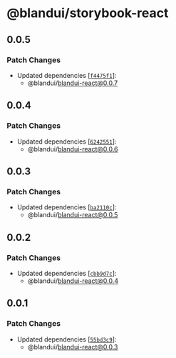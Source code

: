 # @blandui/storybook-react

## 0.0.5

### Patch Changes

- Updated dependencies [[`f4475f1`](https://github.com/Bland-UI/blandui/commit/f4475f1f0bd3a434a0c481b568e17c89f06e9980)]:
  - @blandui/blandui-react@0.0.7

## 0.0.4

### Patch Changes

- Updated dependencies [[`6242551`](https://github.com/Bland-UI/blandui/commit/6242551e13fb7ca2ed789d1afaab91250b5c9fce)]:
  - @blandui/blandui-react@0.0.6

## 0.0.3

### Patch Changes

- Updated dependencies [[`ba2110c`](https://github.com/Bland-UI/blandui/commit/ba2110c46af8a34a9903366dd4457b4b097a6ca8)]:
  - @blandui/blandui-react@0.0.5

## 0.0.2

### Patch Changes

- Updated dependencies [[`cbb9d7c`](https://github.com/Bland-UI/blandui/commit/cbb9d7c55aee4802f9f0d964573245c5f9483bc2)]:
  - @blandui/blandui-react@0.0.4

## 0.0.1

### Patch Changes

- Updated dependencies [[`55bd3c9`](https://github.com/Bland-UI/blandui/commit/55bd3c9b95006d6cb50cb4ef6d20c6f993d6c923)]:
  - @blandui/blandui-react@0.0.3
